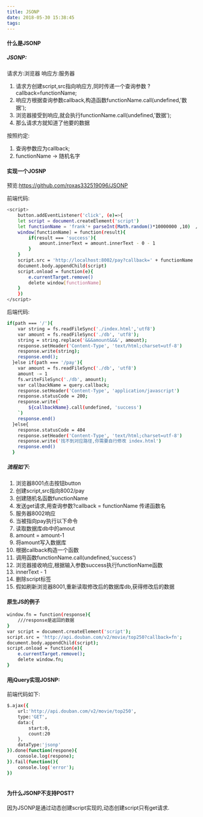 ```yaml
---
title: JSONP
date: 2018-05-30 15:38:45
tags:
---
```

#### 什么是JSONP

##### JSONP:
请求方:浏览器
响应方:服务器

1. 请求方创建script,src指向响应方,同时传递一个查询参数 ?callback=functionName;
2. 响应方根据查询参数callback,构造函数functionName.call(undefined,'数据');
3. 浏览器接受到响应,就会执行functionName.call(undefined,'数据');
4. 那么请求方就知道了他要的数据

按照约定:
1. 查询参数应为callback;
2. functionName -> 随机名字

#### 实现一个JOSNP

预览:https://github.com/roxas332519096/JSONP

前端代码:
``` bash
<script>
    button.addEventListener('click', (e)=>{
    let script = document.createElement('script') 
    let functionName = 'frank'+ parseInt(Math.random()*10000000 ,10)  // 每次请求之前搞出一个随机的函数
    window[functionName] = function(result){
        if(result === 'success'){
            amount.innerText = amount.innerText - 0 - 1
        }
    }
    script.src = 'http://localhost:8002/pay?callback=' + functionName
    document.body.appendChild(script)
    script.onload = function(e){ 
        e.currentTarget.remove()
        delete window[functionName] 
    }
    })
</script>
```
后端代码:
``` bash
if(path === '/'){
    var string = fs.readFileSync('./index.html','utf8')
    var amount = fs.readFileSync('./db', 'utf8');
    string = string.replace('&&&amount&&&', amount);
    response.setHeader('Content-Type', 'text/html;charset=utf-8')
    response.write(string);
    response.end();
  }else if(path === '/pay'){
    var amount = fs.readFileSync('./db', 'utf8')
    amount -= 1
    fs.writeFileSync('./db', amount);
    var callbackName = query.callback;
    response.setHeader('Content-Type', 'application/javascript')
    response.statusCode = 200;
    response.write(`
        ${callbackName}.call(undefined, 'success')
    `)
    response.end()
  }else{
    response.statusCode = 404
    response.setHeader('Content-Type', 'text/html;charset=utf-8')
    response.write('找不到对应路径,你需要自行修改 index.html')
    response.end()
  }
```

##### 流程如下:
1. 浏览器8001点击按钮button
2. 创建script,src指向8002/pay
3. 创建随机名函数functionName
4. 发送get请求,用查询参数?callback = functionName 传递函数名
5. 服务器8002响应
6. 当被指向pay执行以下命令
7. 读取数据库db中的amout
8. amount = amount-1
9. 将amount写入数据库
10. 根据callback构造一个函数
11. 调用函数functionName.call(undefined,'success')
12. 浏览器接收响应,根据输入参数success执行functionName函数
13. innerText - 1
14. 删除script标签
15. 假如刷新浏览器8001,重新读取修改后的数据库db,获得修改后的数据

#### 原生JS的例子

``` bash
window.fn = function(response){
    ///response是返回的数据
}
var script = document.createElement('script');
script.src = 'http://api.douban.com/v2/movie/top250?callback=fn';
document.body.appendChild(script);
script.onload = function(e){
    e.currentTarget.remove();
    delete window.fn;
}
```

#### 用jQuery实现JOSNP:
前端代码如下:
``` bash
$.ajax({
    url:'http://api.douban.com/v2/movie/top250',
    type:'GET',
    data:{
        start:0,
        count:20
    },
    dataType:'jsonp'
}).done(function(respone){
    console.log(respone);
}).fail(function(){
    console.log('error');
})
 
```

#### 为什么JSONP不支持POST?

因为JSONP是通过动态创建script实现的,动态创建script只有get请求.